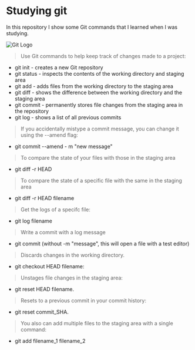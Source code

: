 # Studying git

In this repository I show some Git commands that I learned when I was studying.

![Git Logo](https://t.ctcdn.com.br/JyYOtyrVhIK_AagtBY2lKWT4otg=/135x0:1858x971/512x288/smart/filters:format(webp)/i329956.jpeg)



> Use Git commands to help keep track of changes made to a project:

- git init - creates a new Git repository
- git status - inspects the contents of the working directory and staging area
- git add - adds files from the working directory to the staging area
- git diff - shows the difference between the working directory and the staging area
- git commit - permanently stores file changes from the staging area in the repository
- git log - shows a list of all previous commits



 > If you accidentally mistype a commit message, you can change it using the --amend flag:

- git commit --amend - m "new message"

> To compare the state of your files with those in the staging area

- git diff -r HEAD

> To compare the state of a specific file with the same in the staging area

- git diff -r HEAD filename

> Get the logs of a specifc file:
 
- git log filename

> Write a commit with a log message

- git commit (without -m "message", this will open a file with a test editor)

> Discards changes in the working directory.

- git checkout HEAD filename: 

> Unstages file changes in the staging area:

- git reset HEAD filename. 

> Resets to a previous commit in your commit history: 

- git reset commit_SHA.

> You also can add multiple files to the staging area with a single command:

- git add filename_1 filename_2


